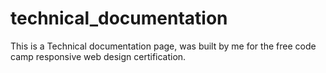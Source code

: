 # technical_documentation
This is a Technical documentation page, was built by me for the free code camp responsive web design certification. 
